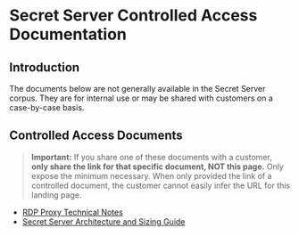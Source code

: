 [title]: # (Controlled Access Documentation)
[tags]: # ()
[priority]: # (1000)
[display]: # (content,print)

# Secret Server Controlled Access Documentation

## Introduction

The documents below are not generally available in the Secret Server corpus. They are for internal use or may be shared with customers on a case-by-case basis.

## Controlled Access Documents

>**Important:** If you share one of these documents with a customer, **only share the link for that specific document, NOT this page.** Only expose the minimum necessary. When only provided the link of a controlled document, the customer cannot easily infer the URL for this landing page.

- [RDP Proxy Technical Notes](../networking/rdp-proxy-technical-notes/index.md)
- [Secret Server Architecture and Sizing Guide](https://updates.thycotic.net/secretserver/documents/SS_ArchitectureSizingGuide.pdf)